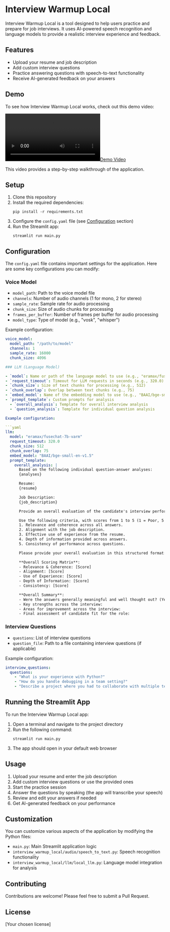 # Interview Warmup Local

Interview Warmup Local is a tool designed to help users practice and prepare for job interviews. It uses AI-powered speech recognition and language models to provide a realistic interview experience and feedback.

## Features

- Upload your resume and job description
- Add custom interview questions
- Practice answering questions with speech-to-text functionality
- Receive AI-generated feedback on your answers



## Demo

To see how Interview Warmup Local works, check out this demo video:

[![Demo Video](assets/InterviewWarmupLocal.mp4)](assets/InterviewWarmupLocal.mp4)

This video provides a step-by-step walkthrough of the application.

## Setup

1. Clone this repository
2. Install the required dependencies:
   ```
   pip install -r requirements.txt
   ```
3. Configure the `config.yaml` file (see [Configuration](#configuration) section)
4. Run the Streamlit app:
   ```
   streamlit run main.py
   ```

## Configuration

The `config.yaml` file contains important settings for the application. Here are some key configurations you can modify:

### Voice Model

- `model_path`: Path to the voice model file
- `channels`: Number of audio channels (1 for mono, 2 for stereo)
- `sample_rate`: Sample rate for audio processing
- `chunk_size`: Size of audio chunks for processing
- `frames_per_buffer`: Number of frames per buffer for audio processing
- `model_type`: Type of model (e.g., "vosk", "whisper")

Example configuration:

```yaml
voice_model:
  model_path: "/path/to/model"
  channels: 1
  sample_rate: 16000
  chunk_size: 4096

### LLM (Language Model)

- `model`: Name or path of the language model to use (e.g., "eramax/fusechat-7b-varm")
- `request_timeout`: Timeout for LLM requests in seconds (e.g., 320.0)
- `chunk_size`: Size of text chunks for processing (e.g., 512)
- `chunk_overlap`: Overlap between text chunks (e.g., 75)
- `embed_model`: Name of the embedding model to use (e.g., "BAAI/bge-small-en-v1.5")
- `prompt_template`: Custom prompts for analysis
  - `overall_analysis`: Template for overall interview analysis
  - `question_analysis`: Template for individual question analysis

Example configuration:

```yaml
llm:
  model: "eramax/fusechat-7b-varm"
  request_timeout: 320.0
  chunk_size: 512
  chunk_overlap: 75
  embed_model: "BAAI/bge-small-en-v1.5"
  prompt_template:
    overall_analysis: |
      Based on the following individual question-answer analyses:
      {analyses}

      Resume:
      {resume}

      Job Description:
      {job_description}

      Provide an overall evaluation of the candidate's interview performance, ensuring that you consider the quality and depth of the answers, not just the presence of keywords.

      Use the following criteria, with scores from 1 to 5 (1 = Poor, 5 = Excellent):
      1. Relevance and coherence across all answers.
      2. Alignment with the job description.
      3. Effective use of experience from the resume.
      4. Depth of information provided across answers.
      5. Consistency of performance across questions.

      Please provide your overall evaluation in this structured format:

      **Overall Scoring Matrix**:
      - Relevance & Coherence: [Score]
      - Alignment: [Score]
      - Use of Experience: [Score]
      - Depth of Information: [Score]
      - Consistency: [Score]    

      **Overall Summary**:
      - Were the answers generally meaningful and well thought out? (Yes/No)
      - Key strengths across the interview:
      - Areas for improvement across the interview:
      - Final assessment of candidate fit for the role:
```     

### Interview Questions

- `questions`: List of interview questions
- `question_file`: Path to a file containing interview questions (if applicable)

Example configuration:

```yaml
interview_questions:
  questions:
    - "What is your experience with Python?"
    - "How do you handle debugging in a team setting?"
    - "Describe a project where you had to collaborate with multiple teams."
```

## Running the Streamlit App

To run the Interview Warmup Local app:

1. Open a terminal and navigate to the project directory
2. Run the following command:
   ```
   streamlit run main.py
   ```
3. The app should open in your default web browser

## Usage

1. Upload your resume and enter the job description
2. Add custom interview questions or use the provided ones
3. Start the practice session
4. Answer the questions by speaking (the app will transcribe your speech)
5. Review and edit your answers if needed
6. Get AI-generated feedback on your performance

## Customization

You can customize various aspects of the application by modifying the Python files:

- `main.py`: Main Streamlit application logic
- `interview_warmup_local/audio/speech_to_text.py`: Speech recognition functionality
- `interview_warmup_local/llm/local_llm.py`: Language model integration for analysis

## Contributing

Contributions are welcome! Please feel free to submit a Pull Request.

## License

[Your chosen license]
